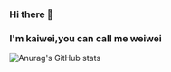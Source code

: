 ### Hi there 👋 
### I'm kaiwei,you can call me weiwei


![Anurag's GitHub stats](https://github-readme-stats.vercel.app/api?username=cieliscute&show_icons=true&theme=neon)

<!--
**cieliscute/cieliscute** is a ✨ _special_ ✨ repository because its `README.md` (this file) appears on your GitHub profile.

Here are some ideas to get you started:

- 🔭 I’m currently working on ...
- 🌱 I’m currently learning ...
- 👯 I’m looking to collaborate on ...
- 🤔 I’m looking for help with ...
- 💬 Ask me about ...
- 📫 How to reach me: ...
- 😄 Pronouns: ...
- ⚡ Fun fact: ...
-->
